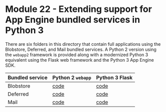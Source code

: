 # Module 22 - Extending support for App Engine bundled services in Python 3

There are six folders in this directory that contain full applications using the Blobstore, Deferred, and Mail bundled services. A Python 2 version using the `webapp2` framework is provided along with a modernized Python 3 equivalent using the Flask web framework and the Python 3 App Engine SDK.

Bundled service | Python 2 `webapp` | Python 3 Flask
--- | --- | ---
Blobstore | [code](blobstore2) | [code](blobstore3)
Deferred | [code](deferred2) | [code](deferred3)
Mail | [code](mail2) | [code](mail3)
